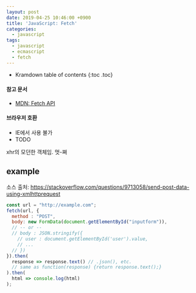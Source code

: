 ```yaml
---
layout: post
date: 2019-04-25 10:46:00 +0900
title: 'JavaScript: Fetch'
categories:
  - javascript
tags:
  - javascript
  - ecmascript
  - fetch
---
```


* Kramdown table of contents
{:toc .toc}

#### 참고 문서

- [MDN: Fetch API](https://developer.mozilla.org/ko/docs/Web/API/Fetch_API)

#### 브라우저 호환

- IE에서 사용 불가
- TODO

xhr의 모던한 객체임. 멋-쪄

## example

소스 출처: https://stackoverflow.com/questions/9713058/send-post-data-using-xmlhttprequest

```js
const url = "http://example.com";
fetch(url, {
  method : "POST",
  body: new FormData(document.getElementById("inputform")),
  // -- or --
  // body : JSON.stringify({
    // user : document.getElementById('user').value,
    // ...
  // })
}).then(
  response => response.text() // .json(), etc.
  // same as function(response) {return response.text();}
).then(
  html => console.log(html)
);
```
